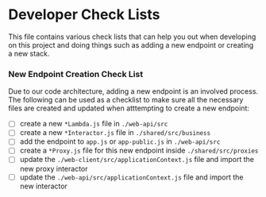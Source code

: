 # Developer Check Lists
This file contains various check lists that can help you out when developing on this project and doing things such as adding a new endpoint or creating a new stack.

### New Endpoint Creation Check List
Due to our code architecture, adding a new endpoint is an involved process. The following can be used as a checklist to make sure all the necessary files are created and updated when atttempting to create a new endpoint:

- [ ] create a new `*Lambda.js` file in `./web-api/src`
- [ ] create a new `*Interactor.js` file in `./shared/src/business`
- [ ] add the endpoint to `app.js` or `app-public.js` in `./web-api/src`
- [ ] create a `*Proxy.js` file for this new endpoint inside `./shared/src/proxies`
- [ ] update the `./web-client/src/applicationContext.js` file and import the new proxy interactor
- [ ] update the `./web-api/src/applicationContext.js` file and import the new interactor